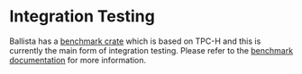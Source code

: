 # Integration Testing

Ballista has a [benchmark crate](https://github.com/ballista-compute/ballista/tree/main/rust/benchmarks/tpch) which is
based on TPC-H and this is currently the main form of integration testing. Please refer to the 
[benchmark documentation](https://github.com/ballista-compute/ballista/blob/main/rust/benchmarks/tpch/README.md)
for more information.